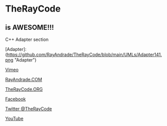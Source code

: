 # TheRayCode
## is AWESOME!!!
C++ Adapter section

[Adapter]: (https://github.com/RayAndrade/TheRayCode/blob/main/UMLs/Adapter141.png "Adapter")

[Vimeo](https://vimeo.com/735684583)

[RayAndrade.COM](https://www.RayAndrade.com)

[TheRayCode.ORG](https://www.TheRayCode.org)

[Facebook](https://www.facebook.com/TheRayCode/)

[Twitter @TheRayCode](https://www.twitter.com/TheRayCode/)

[YouTube](https://www.youtube.com/AndradeRay/)

